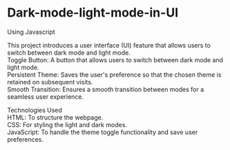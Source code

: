 # Dark-mode-light-mode-in-UI
Using Javascript

This project introduces a user interface (UI) feature that allows users to switch between dark mode and light mode. 
<br>
Toggle Button: A button that allows users to switch between dark mode and light mode. <br>
Persistent Theme: Saves the user's preference so that the chosen theme is retained on subsequent visits.<br>
Smooth Transition: Ensures a smooth transition between modes for a seamless user experience.<br>


Technologies Used<br>
HTML: To structure the webpage.<br>
CSS: For styling the light and dark modes.<br>
JavaScript: To handle the theme toggle functionality and save user preferences.<br>
